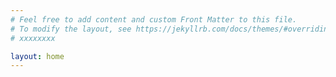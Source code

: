 ```yaml
---
# Feel free to add content and custom Front Matter to this file.
# To modify the layout, see https://jekyllrb.com/docs/themes/#overriding-theme-defaults
# xxxxxxxx

layout: home
---
```


